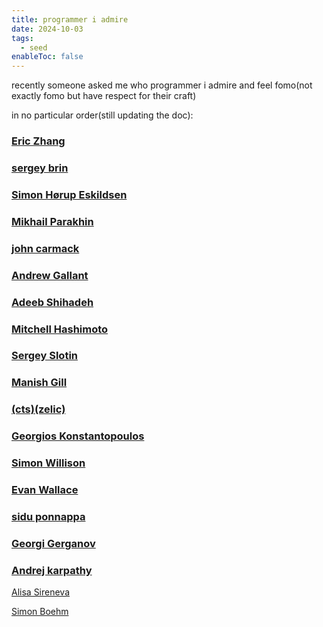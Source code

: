 ```yaml
---
title: programmer i admire
date: 2024-10-03
tags:
  - seed
enableToc: false
---
```


recently someone asked me who programmer i admire and feel fomo(not exactly fomo but have respect for their craft)

in no particular order(still updating the doc):

### [Eric Zhang](https://www.ekzhang.com/)
### [sergey brin](http://infolab.stanford.edu/~sergey/)

### [Simon Hørup Eskildsen](https://sirupsen.com/)

### [Mikhail Parakhin](https://x.com/mparakhin?lang=en)

### [john carmack](https://x.com/ID_AA_Carmack)

### [Andrew Gallant](https://blog.burntsushi.net/about/)

### [Adeeb Shihadeh](https://blog.burntsushi.net/about/)

### [Mitchell Hashimoto](https://mitchellh.com/)

### [Sergey Slotin](http://sereja.me/)

### [Manish Gill](https://github.com/mgill25)

### [(cts)(zelic)](https://pwn.cat/)

### [Georgios Konstantopoulos](https://www.gakonst.com/)

### [Simon Willison](https://simonwillison.net/)

### [Evan Wallace](https://madebyevan.com/)

### [sidu ponnappa](https://sidu.in/)

### [Georgi Gerganov](https://ggerganov.com/)

### [Andrej karpathy](https://karpathy.ai/)

[Alisa Sireneva](https://gitlab.com/purplesyringa)

[Simon Boehm](https://siboehm.com/)